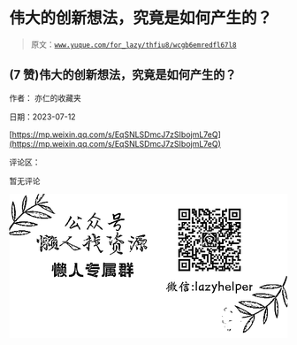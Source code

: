 # 伟大的创新想法，究竟是如何产生的？

> 原文：[`www.yuque.com/for_lazy/thfiu8/wcgb6emredfl67l8`](https://www.yuque.com/for_lazy/thfiu8/wcgb6emredfl67l8)



## (7 赞)伟大的创新想法，究竟是如何产生的？ 

作者： 亦仁的收藏夹 

日期：2023-07-12 

[https://mp.weixin.qq.com/s/EqSNLSDmcJ7zSIbojmL7eQ](https://mp.weixin.qq.com/s/EqSNLSDmcJ7zSIbojmL7eQ) 

评论区： 

暂无评论 

![](img/894d30a529e7c37bcd3392323c99941c.png)  